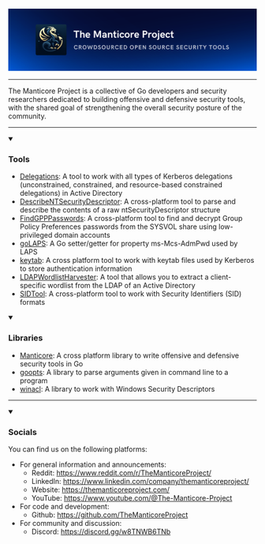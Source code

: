 ![](./assets/banner.png)

---

The Manticore Project is a collective of Go developers and security researchers dedicated to building offensive and defensive security tools, with the shared goal of strengthening the overall security posture of the community.

---

<details open><summary><h3>Tools</h3></summary><ul>
    <li><a href="https://www.github.com/TheManticoreProject/Delegations">Delegations</a>: A tool to work with all types of Kerberos delegations (unconstrained, constrained, and resource-based constrained delegations) in Active Directory</li>
    <li><a href="https://www.github.com/TheManticoreProject/DescribeNTSecurityDescriptor">DescribeNTSecurityDescriptor</a>: A cross-platform tool to parse and describe the contents of a raw ntSecurityDescriptor structure</li>
    <li><a href="https://www.github.com/TheManticoreProject/FindGPPPasswords">FindGPPPasswords</a>: A cross-platform tool to find and decrypt Group Policy Preferences passwords from the SYSVOL share using low-privileged domain accounts</li>
    <li><a href="https://www.github.com/TheManticoreProject/goLAPS">goLAPS</a>: A Go setter/getter for property ms-Mcs-AdmPwd used by LAPS</li>
    <li><a href="https://www.github.com/TheManticoreProject/keytab">keytab</a>: A cross platform tool to work with keytab files used by Kerberos to store authentication information</li>
    <li><a href="https://www.github.com/TheManticoreProject/LDAPWordlistHarvester">LDAPWordlistHarvester</a>: A tool that allows you to extract a client-specific wordlist from the LDAP of an Active Directory</li>
    <li><a href="https://www.github.com/TheManticoreProject/SIDTool">SIDTool</a>: A cross-platform tool to work with Security Identifiers (SID) formats</li> 
    </ul>
</details>


<details open><summary><h3>Libraries</h3></summary><ul>
    <li><a href="https://www.github.com/TheManticoreProject/Manticore">Manticore</a>: A cross platform library to write offensive and defensive security tools in Go </li>
    <li><a href="https://www.github.com/TheManticoreProject/goopts">goopts</a>: A library to parse arguments given in command line to a program</li>
    <li><a href="https://www.github.com/TheManticoreProject/winacl">winacl</a>: A library to work with Windows Security Descriptors</li>
</ul>
</details>

---

<details open><summary><h3>Socials</h3></summary>
You can find us on the following platforms:
<br>
<ul>
    <li>For general information and announcements:
        <ul>
            <li>Reddit: <a href="https://www.reddit.com/r/TheManticoreProject/">https://www.reddit.com/r/TheManticoreProject/</a></li>
            <li>LinkedIn: <a href="https://www.linkedin.com/company/themanticoreproject/">https://www.linkedin.com/company/themanticoreproject/</a></li>
            <li>Website: <a href="https://themanticoreproject.com/">https://themanticoreproject.com/</a></li>
            <li>YouTube: <a href="https://www.youtube.com/@The-Manticore-Project">https://www.youtube.com/@The-Manticore-Project</a></li>
        </ul>
    </li>
    <li>For code and development:
        <ul>
            <li>Github: <a href="https://github.com/TheManticoreProject">https://github.com/TheManticoreProject</a></li>
        </ul>
    </li>
    <li>For community and discussion:
        <ul>
            <li>Discord: <a href="https://discord.gg/w8TNWB6TNb">https://discord.gg/w8TNWB6TNb</a></li>
        </ul>
    </li>
</ul>

</details>
